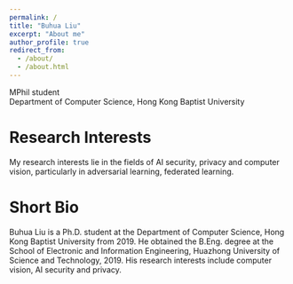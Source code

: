 ```yaml
---
permalink: /
title: "Buhua Liu"
excerpt: "About me"
author_profile: true
redirect_from: 
  - /about/
  - /about.html
---
```


MPhil student <br>
Department of Computer Science, Hong Kong Baptist University


**Research Interests**
======
My research interests lie in the fields of AI security, privacy and computer vision, particularly in adversarial learning, federated learning.

**Short Bio**
======
Buhua Liu is a Ph.D. student at the Department of Computer Science, Hong Kong Baptist University from 2019. He obtained the B.Eng. degree at the School of Electronic and Information Engineering, Huazhong University of Science and Technology, 2019. His research interests include computer vision, AI security and privacy.
